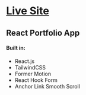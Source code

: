 <h1><a href="https://je-portfolioo.netlify.app/"> Live Site </a></h1>

<h2>React Portfolio App</h2>

<h4>Built in:</h4>
<ul>
<li>React.js</li>
<li>TailwindCSS</li>
<li>Former Motion</li>
<li>React Hook Form</li>
<li>Anchor Link Smooth Scroll</li>

</ul>
